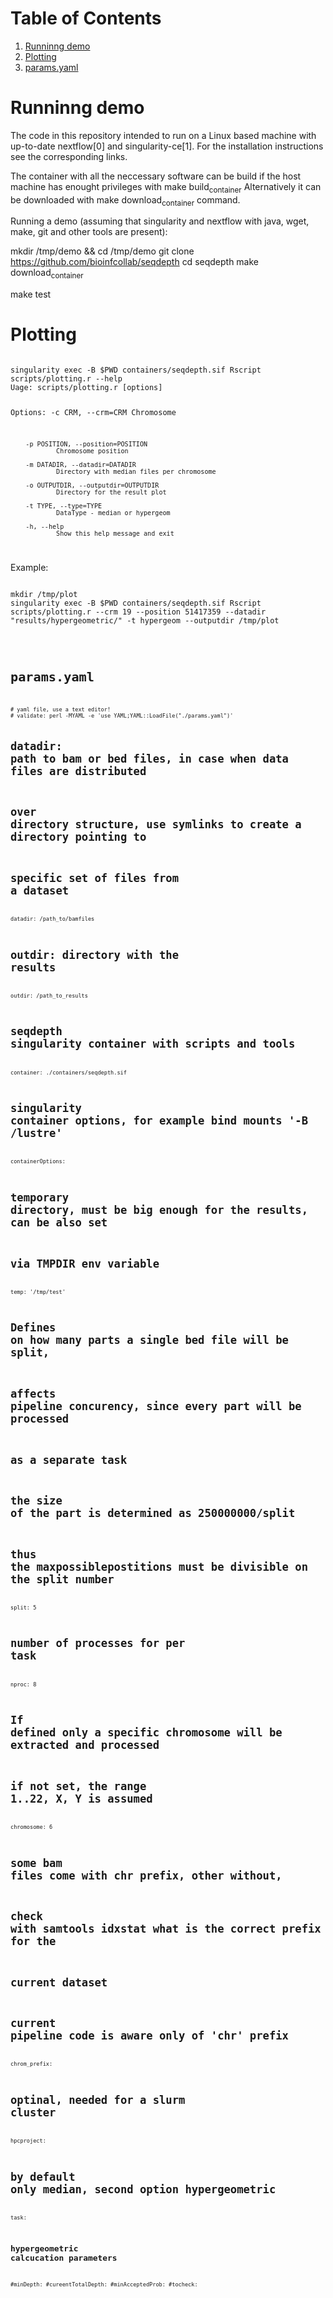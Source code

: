 
# Table of Contents

1.  [Runninng demo](#org4259da5)
2.  [Plotting](#org3d2ce7b)
3.  [params.yaml](#orge628284)


<a id="org4259da5"></a>

# Runninng demo

The code in this repository intended to run on a Linux based machine with
up-to-date nextflow[0] and singularity-ce[1].
For the installation instructions see the corresponding links.

The container with all the neccessary software can be build if the host machine
has enought privileges with make build<sub>container</sub>
Alternatively it can be downloaded with make download<sub>container</sub> command.

Running a demo (assuming that singularity and nextflow with java, wget, make, git and other tools are present):

mkdir /tmp/demo && cd /tmp/demo
git clone <https://github.com/bioinfcollab/seqdepth>
cd seqdepth
make download<sub>container</sub>

make test


<a id="org3d2ce7b"></a>

# Plotting

<code>
singularity exec -B $PWD containers/seqdepth.sif Rscript scripts/plotting.r --help
Uage: scripts/plotting.r [options]

Options:
        -c CRM, --crm=CRM
                Chromosome

        -p POSITION, --position=POSITION
                Chromosome position

        -m DATADIR, --datadir=DATADIR
                Directory with median files per chromosome

        -o OUTPUTDIR, --outputdir=OUTPUTDIR
                Directory for the result plot

        -t TYPE, --type=TYPE
                DataType - median or hypergeom

        -h, --help
                Show this help message and exit
</code>


Example:

<code>
mkdir /tmp/plot
singularity exec -B $PWD containers/seqdepth.sif Rscript scripts/plotting.r --crm 19 --position 51417359 --datadir "results/hypergeometric/" -t hypergeom --outputdir /tmp/plot
<code>


<a id="orge628284"></a>

# params.yaml

<code>
# yaml file, use a text editor!
# validate: perl -MYAML -e 'use YAML;YAML::LoadFile("./params.yaml")'

# datadir: path to bam or bed files, in case when data files are distributed
# over directory structure, use symlinks to create a directory pointing to
# specific set of files from a dataset
datadir:                /path_to/bamfiles
# outdir: directory with the  results
outdir:                 /path_to_results
# seqdepth singularity container with scripts and tools
container:              ./containers/seqdepth.sif
# singularity container options, for example bind mounts '-B /lustre'
containerOptions:
# temporary directory, must be big enough for the results, can be also set
# via TMPDIR env variable
temp:                   '/tmp/test'
# Defines on how many parts a single bed file will be split,
# affects pipeline concurency, since every part will be processed
# as a separate task
# the size of the part is determined as 250000000/split
# thus the maxpossiblepostitions must be divisible on the split number
split:                  5
# number of processes for per task
nproc:                  8
# If defined only a specific chromosome will be extracted and processed
# if not set, the range 1..22, X, Y is assumed
chromosome:             6
# some bam files come with chr prefix, other without,
# check with samtools idxstat what is the correct prefix for the
# current dataset
# current pipeline code is aware only of 'chr' prefix
chrom_prefix:
# optinal, needed for a slurm cluster
hpcproject:	<hpcProj>
# by default only median, second option hypergeometric
task:
## hypergeometric calcucation parameters
#minDepth:
#cureentTotalDepth:
#minAcceptedProb:
#tocheck:
</code>
